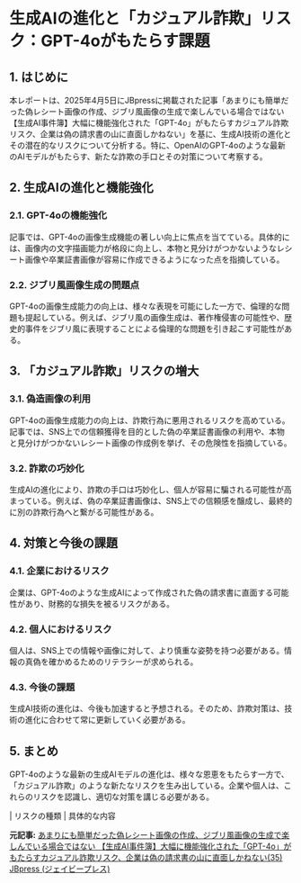 # 生成AIの進化と「カジュアル詐欺」リスク：GPT-4oがもたらす課題

## 1. はじめに

本レポートは、2025年4月5日にJBpressに掲載された記事「あまりにも簡単だった偽レシート画像の作成、ジブリ風画像の生成で楽しんでいる場合ではない 【生成AI事件簿】大幅に機能強化された「GPT-4o」がもたらすカジュアル詐欺リスク、企業は偽の請求書の山に直面しかねない」を基に、生成AI技術の進化とその潜在的なリスクについて分析する。特に、OpenAIのGPT-4oのような最新のAIモデルがもたらす、新たな詐欺の手口とその対策について考察する。

## 2. 生成AIの進化と機能強化

### 2.1. GPT-4oの機能強化

記事では、GPT-4oの画像生成機能の著しい向上に焦点を当てている。具体的には、画像内の文字描画能力が格段に向上し、本物と見分けがつかないようなレシート画像や卒業証書画像が容易に作成できるようになった点を指摘している。

### 2.2. ジブリ風画像生成の問題点

GPT-4oの画像生成能力の向上は、様々な表現を可能にした一方で、倫理的な問題も提起している。例えば、ジブリ風の画像生成は、著作権侵害の可能性や、歴史的事件をジブリ風に表現することによる倫理的な問題を引き起こす可能性がある。

## 3. 「カジュアル詐欺」リスクの増大

### 3.1. 偽造画像の利用

GPT-4oの画像生成能力の向上は、詐欺行為に悪用されるリスクを高めている。記事では、SNS上での信頼獲得を目的とした偽の卒業証書画像の利用や、本物と見分けがつかないレシート画像の作成例を挙げ、その危険性を指摘している。

### 3.2. 詐欺の巧妙化

生成AIの進化により、詐欺の手口は巧妙化し、個人が容易に騙される可能性が高まっている。例えば、偽の卒業証書画像は、SNS上での信頼感を醸成し、最終的に別の詐欺行為へと繋がる可能性がある。

## 4. 対策と今後の課題

### 4.1. 企業におけるリスク

企業は、GPT-4oのような生成AIによって作成された偽の請求書に直面する可能性があり、財務的な損失を被るリスクがある。

### 4.2. 個人におけるリスク

個人は、SNS上での情報や画像に対して、より慎重な姿勢を持つ必要がある。情報の真偽を確かめるためのリテラシーが求められる。

### 4.3. 今後の課題

生成AI技術の進化は、今後も加速すると予想される。そのため、詐欺対策は、技術の進化に合わせて常に更新していく必要がある。

## 5. まとめ

GPT-4oのような最新の生成AIモデルの進化は、様々な恩恵をもたらす一方で、「カジュアル詐欺」のような新たなリスクを生み出している。企業や個人は、これらのリスクを認識し、適切な対策を講じる必要がある。

| リスクの種類 | 具体的な内容 

**元記事:** [あまりにも簡単だった偽レシート画像の作成、ジブリ風画像の生成で楽しんでいる場合ではない 【生成AI事件簿】大幅に機能強化された「GPT-4o」がもたらすカジュアル詐欺リスク、企業は偽の請求書の山に直面しかねない(35) JBpress (ジェイビープレス)](https://jbpress.ismedia.jp/articles/-/87515?page=3)